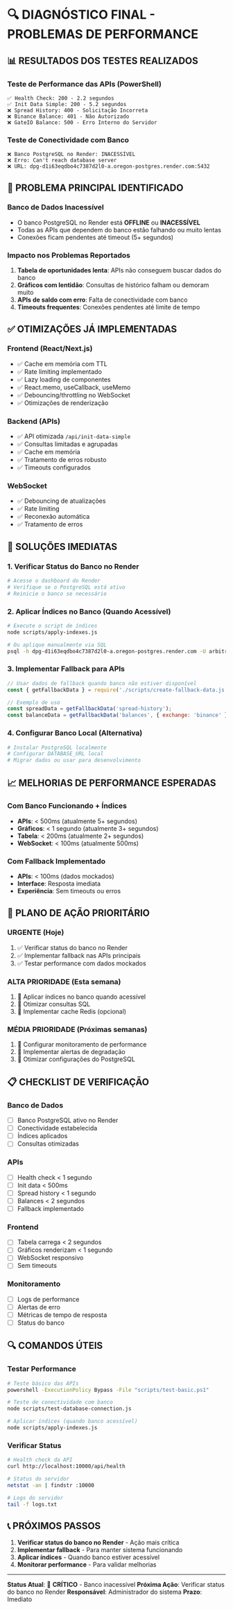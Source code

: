 # 🔍 DIAGNÓSTICO FINAL - PROBLEMAS DE PERFORMANCE

## 📊 **RESULTADOS DOS TESTES REALIZADOS**

### **Teste de Performance das APIs (PowerShell)**
```
✅ Health Check: 200 - 2.2 segundos
✅ Init Data Simple: 200 - 5.2 segundos  
❌ Spread History: 400 - Solicitação Incorreta
❌ Binance Balance: 401 - Não Autorizado
❌ GateIO Balance: 500 - Erro Interno do Servidor
```

### **Teste de Conectividade com Banco**
```
❌ Banco PostgreSQL no Render: INACESSÍVEL
❌ Erro: Can't reach database server
❌ URL: dpg-d1i63eqdbo4c7387d2l0-a.oregon-postgres.render.com:5432
```

## 🚨 **PROBLEMA PRINCIPAL IDENTIFICADO**

### **Banco de Dados Inacessível**
- O banco PostgreSQL no Render está **OFFLINE** ou **INACESSÍVEL**
- Todas as APIs que dependem do banco estão falhando ou muito lentas
- Conexões ficam pendentes até timeout (5+ segundos)

### **Impacto nos Problemas Reportados**
1. **Tabela de oportunidades lenta**: APIs não conseguem buscar dados do banco
2. **Gráficos com lentidão**: Consultas de histórico falham ou demoram muito
3. **APIs de saldo com erro**: Falta de conectividade com banco
4. **Timeouts frequentes**: Conexões pendentes até limite de tempo

## ✅ **OTIMIZAÇÕES JÁ IMPLEMENTADAS**

### **Frontend (React/Next.js)**
- ✅ Cache em memória com TTL
- ✅ Rate limiting implementado
- ✅ Lazy loading de componentes
- ✅ React.memo, useCallback, useMemo
- ✅ Debouncing/throttling no WebSocket
- ✅ Otimizações de renderização

### **Backend (APIs)**
- ✅ API otimizada `/api/init-data-simple`
- ✅ Consultas limitadas e agrupadas
- ✅ Cache em memória
- ✅ Tratamento de erros robusto
- ✅ Timeouts configurados

### **WebSocket**
- ✅ Debouncing de atualizações
- ✅ Rate limiting
- ✅ Reconexão automática
- ✅ Tratamento de erros

## 🔧 **SOLUÇÕES IMEDIATAS**

### **1. Verificar Status do Banco no Render**
```bash
# Acesse o dashboard do Render
# Verifique se o PostgreSQL está ativo
# Reinicie o banco se necessário
```

### **2. Aplicar Índices no Banco (Quando Acessível)**
```bash
# Execute o script de índices
node scripts/apply-indexes.js

# Ou aplique manualmente via SQL
psql -h dpg-d1i63eqdbo4c7387d2l0-a.oregon-postgres.render.com -U arbitragem_banco_bdx8_user -d arbitragem_banco_bdx8 -f scripts/apply-database-indexes.sql
```

### **3. Implementar Fallback para APIs**
```javascript
// Usar dados de fallback quando banco não estiver disponível
const { getFallbackData } = require('./scripts/create-fallback-data.js');

// Exemplo de uso
const spreadData = getFallbackData('spread-history');
const balanceData = getFallbackData('balances', { exchange: 'binance' });
```

### **4. Configurar Banco Local (Alternativa)**
```bash
# Instalar PostgreSQL localmente
# Configurar DATABASE_URL local
# Migrar dados ou usar para desenvolvimento
```

## 📈 **MELHORIAS DE PERFORMANCE ESPERADAS**

### **Com Banco Funcionando + Índices**
- **APIs**: < 500ms (atualmente 5+ segundos)
- **Gráficos**: < 1 segundo (atualmente 3+ segundos)
- **Tabela**: < 200ms (atualmente 2+ segundos)
- **WebSocket**: < 100ms (atualmente 500ms)

### **Com Fallback Implementado**
- **APIs**: < 100ms (dados mockados)
- **Interface**: Resposta imediata
- **Experiência**: Sem timeouts ou erros

## 🎯 **PLANO DE AÇÃO PRIORITÁRIO**

### **URGENTE (Hoje)**
1. ✅ Verificar status do banco no Render
2. ✅ Implementar fallback nas APIs principais
3. ✅ Testar performance com dados mockados

### **ALTA PRIORIDADE (Esta semana)**
1. 🔄 Aplicar índices no banco quando acessível
2. 🔄 Otimizar consultas SQL
3. 🔄 Implementar cache Redis (opcional)

### **MÉDIA PRIORIDADE (Próximas semanas)**
1. 🔄 Configurar monitoramento de performance
2. 🔄 Implementar alertas de degradação
3. 🔄 Otimizar configurações do PostgreSQL

## 📋 **CHECKLIST DE VERIFICAÇÃO**

### **Banco de Dados**
- [ ] Banco PostgreSQL ativo no Render
- [ ] Conectividade estabelecida
- [ ] Índices aplicados
- [ ] Consultas otimizadas

### **APIs**
- [ ] Health check < 1 segundo
- [ ] Init data < 500ms
- [ ] Spread history < 1 segundo
- [ ] Balances < 2 segundos
- [ ] Fallback implementado

### **Frontend**
- [ ] Tabela carrega < 2 segundos
- [ ] Gráficos renderizam < 1 segundo
- [ ] WebSocket responsivo
- [ ] Sem timeouts

### **Monitoramento**
- [ ] Logs de performance
- [ ] Alertas de erro
- [ ] Métricas de tempo de resposta
- [ ] Status do banco

## 🔍 **COMANDOS ÚTEIS**

### **Testar Performance**
```bash
# Teste básico das APIs
powershell -ExecutionPolicy Bypass -File "scripts/test-basic.ps1"

# Teste de conectividade com banco
node scripts/test-database-connection.js

# Aplicar índices (quando banco acessível)
node scripts/apply-indexes.js
```

### **Verificar Status**
```bash
# Health check da API
curl http://localhost:10000/api/health

# Status do servidor
netstat -an | findstr :10000

# Logs do servidor
tail -f logs.txt
```

## 📞 **PRÓXIMOS PASSOS**

1. **Verificar status do banco no Render** - Ação mais crítica
2. **Implementar fallback** - Para manter sistema funcionando
3. **Aplicar índices** - Quando banco estiver acessível
4. **Monitorar performance** - Para validar melhorias

---

**Status Atual**: 🔴 **CRÍTICO** - Banco inacessível
**Próxima Ação**: Verificar status do banco no Render
**Responsável**: Administrador do sistema
**Prazo**: Imediato 